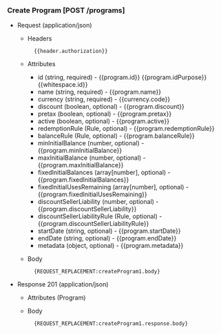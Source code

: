 ### Create Program [POST /programs]

+ Request (application/json)
    + Headers
    
            {{header.authorization}}
        
    + Attributes
        + id (string, required) - {{program.id}}  {{program.idPurpose}} {{whitespace.id}}
        + name (string, required) - {{program.name}}
        + currency (string, required) - {{currency.code}}
        + discount (boolean, optional) - {{program.discount}}
        + pretax (boolean, optional) - {{program.pretax}}
        + active (boolean, optional) - {{program.active}}
        + redemptionRule (Rule, optional) - {{program.redemptionRule}}
        + balanceRule (Rule, optional) - {{program.balanceRule}}
        + minInitialBalance (number, optional) - {{program.minInitialBalance}}
        + maxInitialBalance (number, optional) - {{program.maxInitialBalance}}
        + fixedInitialBalances (array[number], optional) -  {{program.fixedInitialBalances}}
        + fixedInitialUsesRemaining (array[number], optional) -  {{program.fixedInitialUsesRemaining}}
        + discountSellerLiability (number, optional) - {{program.discountSellerLiability}}
        + discountSellerLiabilityRule (Rule, optional) - {{program.discountSellerLiabilityRule}}
        + startDate (string, optional) - {{program.startDate}}
        + endDate (string, optional) - {{program.endDate}}
        + metadata (object, optional) - {{program.metadata}}
        
    + Body

            {REQUEST_REPLACEMENT:createProgram1.body}
    
+ Response 201 (application/json)
    + Attributes (Program)

    + Body
            
            {REQUEST_REPLACEMENT:createProgram1.response.body}
